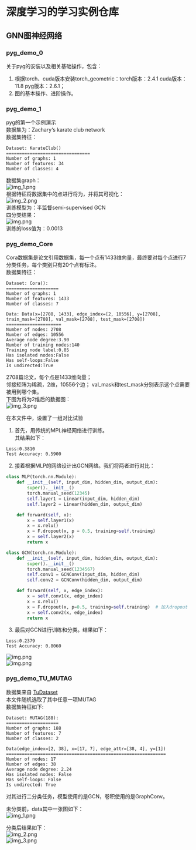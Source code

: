 # 深度学习的学习实例仓库
## GNN图神经网络
### pyg_demo_0
关于pyg的安装以及相关基础操作，包含：
1. 根据torch、cuda版本安装torch_geometric：torch版本：2.4.1
cuda版本：11.8  pyg版本：2.6.1；
2. 图的基本操作、进阶操作。

### pyg_demo_1  
pyg的第一个示例演示  
数据集为：Zachary‘s karate club network  
数据集特征：  
````
Dataset: KarateClub()
================================  
Number of graphs: 1
Number of features: 34
Number of classes: 4
````
数据集graph：  
![img_1.png](img/1.png)  
根据特征将数据集中的点进行将为，并将其可视化：  
![img_2.png](img/2.png)  
训练模型为：半监督semi-supervised GCN  
四分类结果：  
![img.png](img/0.png)  
训练的loss值为：0.0013
### pyg_demo_Core  
Cora数据集是论文引用数据集，每一个点有1433维向量，最终要对每个点进行7分类任务，每个类别只有20个点有标注。  
数据集特征：  
````
Dataset: Cora():
====================
Number of graphs: 1
Number of features: 1433
Number of classes: 7

Data: Data(x=[2708, 1433], edge_index=[2, 10556], y=[2708], train_mask=[2708], val_mask=[2708], test_mask=[2708])
=====================
Number of nodes: 2708
Number of edges: 10556
Average node degree:3.90
Number of training nodes:140
Training node label:0.05
Has isolated nodes:False
Has self-loops:False
Is undirected:True
````
2708篇论文，每个点是1433维向量；  
邻接矩阵为稀疏，2维，10556个边；
val_mask和test_mask分别表示这个点需要被用到哪个集。  
下图为将为2维后的数据图：  
![img_3.png](img/3.png)

在本文件中，设置了一组对比试验  
1. 首先，用传统的MPL神经网络进行训练。  
其结果如下：
```
Loss:0.3810
Test Accuracy: 0.5900
```
2. 接着根据MLP的网络设计出GCN网络。我们将两者进行对比：
```python
class MLP(torch.nn.Module):
    def __init__(self, input_dim, hidden_dim, output_dim):
        super().__init__()
        torch.manual_seed(12345)
        self.layer1 = Linear(input_dim, hidden_dim)
        self.layer2 = Linear(hidden_dim, output_dim)

    def forward(self, x):
        x = self.layer1(x)
        x = x.relu()
        x = F.dropout(x, p = 0.5, training=self.training)
        x = self.layer2(x)
        return x
```
```python
class GCN(torch.nn.Module):
    def __init__(self, input_dim, hidden_dim, output_dim):
        super().__init__()
        torch.manual_seed(1234567)
        self.conv1 = GCNConv(input_dim, hidden_dim)
        self.conv2 = GCNConv(hidden_dim, output_dim)

    def forward(self, x, edge_index):
        x = self.conv1(x, edge_index)
        x = x.relu()
        x = F.dropout(x, p=0.5, training=self.training)  # 加入dropout
        x = self.conv2(x, edge_index)
        return x
```  
3. 最后对GCN进行训练和分类。结果如下：  
```
Loss:0.2379
Test Accuracy: 0.8060
```  
![img.png](img/4.png)  
![img.png](img/5.png)
###  pyg_demo_TU_MUTAG
数据集来自
[TuDataset](https://chrsmrrs.github.io/datasets/docs/datasets/)  
本文件随机选取了其中任意一项MUTAG  
数据集特征如下:
```
Dataset: MUTAG(188):
====================
Number of graphs: 188
Number of features: 7
Number of classes: 2

Data(edge_index=[2, 38], x=[17, 7], edge_attr=[38, 4], y=[1])
=============================================================
Number of nodes: 17
Number of edges: 38
Average node degree: 2.24
Has isolated nodes: False
Has self-loops: False
Is undirected: True
```
对其进行二分类任务，模型使用的是GCN，卷积使用的是GraphConv。

未分类前，data其中一张图如下：  
![img_1.png](img/6.png)  

分类后结果如下：  
![img_2.png](img/7.png)  
![img_3.png](img/8.png)  
